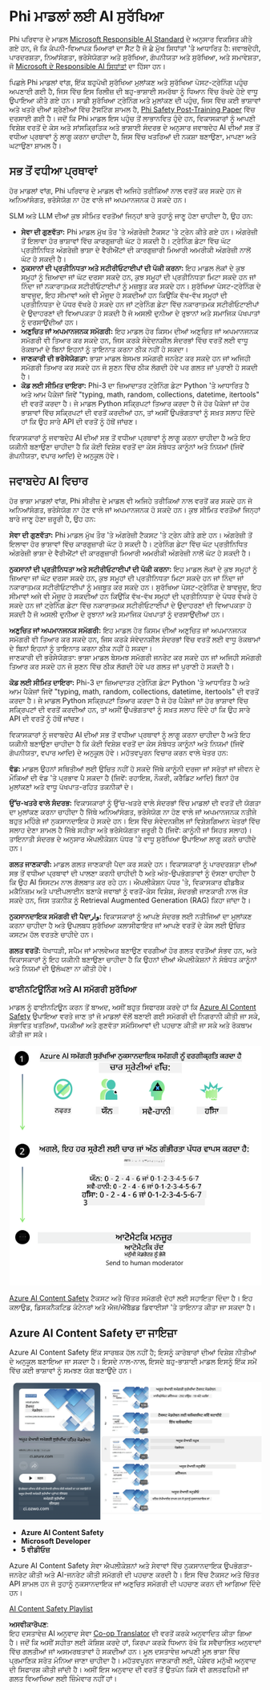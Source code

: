<!--
CO_OP_TRANSLATOR_METADATA:
{
  "original_hash": "c8273672cc57df2be675407a1383aaf0",
  "translation_date": "2025-07-16T17:46:15+00:00",
  "source_file": "md/01.Introduction/01/01.AISafety.md",
  "language_code": "pa"
}
-->
# Phi ਮਾਡਲਾਂ ਲਈ AI ਸੁਰੱਖਿਆ  
Phi ਪਰਿਵਾਰ ਦੇ ਮਾਡਲ [Microsoft Responsible AI Standard](https://query.prod.cms.rt.microsoft.com/cms/api/am/binary/RE5cmFl) ਦੇ ਅਨੁਸਾਰ ਵਿਕਸਿਤ ਕੀਤੇ ਗਏ ਹਨ, ਜੋ ਕਿ ਕੰਪਨੀ-ਵਿਆਪਕ ਮਿਆਰਾਂ ਦਾ ਸੈੱਟ ਹੈ ਜੋ ਛੇ ਮੁੱਖ ਸਿਧਾਂਤਾਂ 'ਤੇ ਆਧਾਰਿਤ ਹੈ: ਜਵਾਬਦੇਹੀ, ਪਾਰਦਰਸ਼ਤਾ, ਨਿਆਂਸੰਗਤਾ, ਭਰੋਸੇਯੋਗਤਾ ਅਤੇ ਸੁਰੱਖਿਆ, ਗੋਪਨੀਯਤਾ ਅਤੇ ਸੁਰੱਖਿਆ, ਅਤੇ ਸਮਾਵੇਸ਼ਤਾ, ਜੋ [Microsoft ਦੇ Responsible AI ਸਿਧਾਂਤਾਂ](https://www.microsoft.com/ai/responsible-ai) ਦਾ ਹਿੱਸਾ ਹਨ।  

ਪਿਛਲੇ Phi ਮਾਡਲਾਂ ਵਾਂਗ, ਇੱਕ ਬਹੁਪੱਖੀ ਸੁਰੱਖਿਆ ਮੁਲਾਂਕਣ ਅਤੇ ਸੁਰੱਖਿਆ ਪੋਸਟ-ਟ੍ਰੇਨਿੰਗ ਪਹੁੰਚ ਅਪਣਾਈ ਗਈ ਹੈ, ਜਿਸ ਵਿੱਚ ਇਸ ਰਿਲੀਜ਼ ਦੀ ਬਹੁ-ਭਾਸ਼ਾਈ ਸਮਰੱਥਾ ਨੂੰ ਧਿਆਨ ਵਿੱਚ ਰੱਖਦੇ ਹੋਏ ਵਾਧੂ ਉਪਾਇਆ ਕੀਤੇ ਗਏ ਹਨ। ਸਾਡੀ ਸੁਰੱਖਿਆ ਟ੍ਰੇਨਿੰਗ ਅਤੇ ਮੁਲਾਂਕਣ ਦੀ ਪਹੁੰਚ, ਜਿਸ ਵਿੱਚ ਕਈ ਭਾਸ਼ਾਵਾਂ ਅਤੇ ਖਤਰੇ ਦੀਆਂ ਸ਼੍ਰੇਣੀਆਂ ਵਿੱਚ ਟੈਸਟਿੰਗ ਸ਼ਾਮਲ ਹੈ, [Phi Safety Post-Training Paper](https://arxiv.org/abs/2407.13833) ਵਿੱਚ ਦਰਸਾਈ ਗਈ ਹੈ। ਜਦੋਂ ਕਿ Phi ਮਾਡਲ ਇਸ ਪਹੁੰਚ ਤੋਂ ਲਾਭਾਨਵਿਤ ਹੁੰਦੇ ਹਨ, ਵਿਕਾਸਕਾਰਾਂ ਨੂੰ ਆਪਣੀ ਵਿਸ਼ੇਸ਼ ਵਰਤੋਂ ਦੇ ਕੇਸ ਅਤੇ ਸਾਂਸਕ੍ਰਿਤਿਕ ਅਤੇ ਭਾਸ਼ਾਈ ਸੰਦਰਭ ਦੇ ਅਨੁਸਾਰ ਜਵਾਬਦੇਹ AI ਦੀਆਂ ਸਭ ਤੋਂ ਵਧੀਆ ਪ੍ਰਥਾਵਾਂ ਨੂੰ ਲਾਗੂ ਕਰਨਾ ਚਾਹੀਦਾ ਹੈ, ਜਿਸ ਵਿੱਚ ਖਤਰਿਆਂ ਦੀ ਨਕਸ਼ਾ ਬਣਾਉਣਾ, ਮਾਪਣਾ ਅਤੇ ਘਟਾਉਣਾ ਸ਼ਾਮਲ ਹੈ।  

## ਸਭ ਤੋਂ ਵਧੀਆ ਪ੍ਰਥਾਵਾਂ  

ਹੋਰ ਮਾਡਲਾਂ ਵਾਂਗ, Phi ਪਰਿਵਾਰ ਦੇ ਮਾਡਲ ਵੀ ਅਜਿਹੇ ਤਰੀਕਿਆਂ ਨਾਲ ਵਰਤੋਂ ਕਰ ਸਕਦੇ ਹਨ ਜੋ ਅਨਿਆਂਸੰਗਤ, ਭਰੋਸੇਯੋਗ ਨਾ ਹੋਣ ਵਾਲੇ ਜਾਂ ਅਪਮਾਨਜਨਕ ਹੋ ਸਕਦੇ ਹਨ।  

SLM ਅਤੇ LLM ਦੀਆਂ ਕੁਝ ਸੀਮਿਤ ਵਰਤੋਂਆਂ ਜਿਨ੍ਹਾਂ ਬਾਰੇ ਤੁਹਾਨੂੰ ਜਾਣੂ ਹੋਣਾ ਚਾਹੀਦਾ ਹੈ, ਉਹ ਹਨ:  

- **ਸੇਵਾ ਦੀ ਗੁਣਵੱਤਾ:** Phi ਮਾਡਲ ਮੁੱਖ ਤੌਰ 'ਤੇ ਅੰਗਰੇਜ਼ੀ ਟੈਕਸਟ 'ਤੇ ਟ੍ਰੇਨ ਕੀਤੇ ਗਏ ਹਨ। ਅੰਗਰੇਜ਼ੀ ਤੋਂ ਇਲਾਵਾ ਹੋਰ ਭਾਸ਼ਾਵਾਂ ਵਿੱਚ ਕਾਰਗੁਜ਼ਾਰੀ ਘੱਟ ਹੋ ਸਕਦੀ ਹੈ। ਟ੍ਰੇਨਿੰਗ ਡੇਟਾ ਵਿੱਚ ਘੱਟ ਪ੍ਰਤੀਨਿਧਿਤ ਅੰਗਰੇਜ਼ੀ ਭਾਸ਼ਾ ਦੇ ਵੈਰੀਐਂਟਾਂ ਦੀ ਕਾਰਗੁਜ਼ਾਰੀ ਮਿਆਰੀ ਅਮਰੀਕੀ ਅੰਗਰੇਜ਼ੀ ਨਾਲੋਂ ਘੱਟ ਹੋ ਸਕਦੀ ਹੈ।  
- **ਨੁਕਸਾਨਾਂ ਦੀ ਪ੍ਰਤੀਨਿਧਤਾ ਅਤੇ ਸਟੀਰੀਓਟਾਈਪਾਂ ਦੀ ਪੱਕੀ ਕਰਨਾ:** ਇਹ ਮਾਡਲ ਲੋਕਾਂ ਦੇ ਕੁਝ ਸਮੂਹਾਂ ਨੂੰ ਜ਼ਿਆਦਾ ਜਾਂ ਘੱਟ ਦਰਸਾ ਸਕਦੇ ਹਨ, ਕੁਝ ਸਮੂਹਾਂ ਦੀ ਪ੍ਰਤੀਨਿਧਤਾ ਮਿਟਾ ਸਕਦੇ ਹਨ ਜਾਂ ਨਿੰਦਾ ਜਾਂ ਨਕਾਰਾਤਮਕ ਸਟੀਰੀਓਟਾਈਪਾਂ ਨੂੰ ਮਜ਼ਬੂਤ ਕਰ ਸਕਦੇ ਹਨ। ਸੁਰੱਖਿਆ ਪੋਸਟ-ਟ੍ਰੇਨਿੰਗ ਦੇ ਬਾਵਜੂਦ, ਇਹ ਸੀਮਾਵਾਂ ਅਜੇ ਵੀ ਮੌਜੂਦ ਹੋ ਸਕਦੀਆਂ ਹਨ ਕਿਉਂਕਿ ਵੱਖ-ਵੱਖ ਸਮੂਹਾਂ ਦੀ ਪ੍ਰਤੀਨਿਧਤਾ ਦੇ ਪੱਧਰ ਵੱਖਰੇ ਹੋ ਸਕਦੇ ਹਨ ਜਾਂ ਟ੍ਰੇਨਿੰਗ ਡੇਟਾ ਵਿੱਚ ਨਕਾਰਾਤਮਕ ਸਟੀਰੀਓਟਾਈਪਾਂ ਦੇ ਉਦਾਹਰਣਾਂ ਦੀ ਵਿਆਪਕਤਾ ਹੋ ਸਕਦੀ ਹੈ ਜੋ ਅਸਲੀ ਦੁਨੀਆ ਦੇ ਰੁਝਾਨਾਂ ਅਤੇ ਸਮਾਜਿਕ ਪੱਖਪਾਤਾਂ ਨੂੰ ਦਰਸਾਉਂਦੀਆਂ ਹਨ।  
- **ਅਣੁਚਿਤ ਜਾਂ ਅਪਮਾਨਜਨਕ ਸਮੱਗਰੀ:** ਇਹ ਮਾਡਲ ਹੋਰ ਕਿਸਮ ਦੀਆਂ ਅਣੁਚਿਤ ਜਾਂ ਅਪਮਾਨਜਨਕ ਸਮੱਗਰੀ ਵੀ ਤਿਆਰ ਕਰ ਸਕਦੇ ਹਨ, ਜਿਸ ਕਰਕੇ ਸੰਵੇਦਨਸ਼ੀਲ ਸੰਦਰਭਾਂ ਵਿੱਚ ਵਰਤੋਂ ਲਈ ਵਾਧੂ ਰੋਕਥਾਮਾਂ ਦੇ ਬਿਨਾਂ ਇਹਨਾਂ ਨੂੰ ਤਾਇਨਾਤ ਕਰਨਾ ਠੀਕ ਨਹੀਂ ਹੋ ਸਕਦਾ।  
- **ਜਾਣਕਾਰੀ ਦੀ ਭਰੋਸੇਯੋਗਤਾ:** ਭਾਸ਼ਾ ਮਾਡਲ ਬੇਸਮਝ ਸਮੱਗਰੀ ਜਨਰੇਟ ਕਰ ਸਕਦੇ ਹਨ ਜਾਂ ਅਜਿਹੀ ਸਮੱਗਰੀ ਤਿਆਰ ਕਰ ਸਕਦੇ ਹਨ ਜੋ ਸੁਣਨ ਵਿੱਚ ਠੀਕ ਲੱਗਦੀ ਹੋਵੇ ਪਰ ਗਲਤ ਜਾਂ ਪੁਰਾਣੀ ਹੋ ਸਕਦੀ ਹੈ।  
- **ਕੋਡ ਲਈ ਸੀਮਿਤ ਦਾਇਰਾ:** Phi-3 ਦਾ ਜ਼ਿਆਦਾਤਰ ਟ੍ਰੇਨਿੰਗ ਡੇਟਾ Python 'ਤੇ ਆਧਾਰਿਤ ਹੈ ਅਤੇ ਆਮ ਪੈਕੇਜਾਂ ਜਿਵੇਂ "typing, math, random, collections, datetime, itertools" ਦੀ ਵਰਤੋਂ ਕਰਦਾ ਹੈ। ਜੇ ਮਾਡਲ Python ਸਕ੍ਰਿਪਟਾਂ ਤਿਆਰ ਕਰਦਾ ਹੈ ਜੋ ਹੋਰ ਪੈਕੇਜਾਂ ਜਾਂ ਹੋਰ ਭਾਸ਼ਾਵਾਂ ਵਿੱਚ ਸਕ੍ਰਿਪਟਾਂ ਦੀ ਵਰਤੋਂ ਕਰਦੀਆਂ ਹਨ, ਤਾਂ ਅਸੀਂ ਉਪਭੋਗਤਾਵਾਂ ਨੂੰ ਸਖ਼ਤ ਸਲਾਹ ਦਿੰਦੇ ਹਾਂ ਕਿ ਉਹ ਸਾਰੇ API ਦੀ ਵਰਤੋਂ ਨੂੰ ਹੱਥੋਂ ਜਾਂਚਣ।  

ਵਿਕਾਸਕਾਰਾਂ ਨੂੰ ਜਵਾਬਦੇਹ AI ਦੀਆਂ ਸਭ ਤੋਂ ਵਧੀਆ ਪ੍ਰਥਾਵਾਂ ਨੂੰ ਲਾਗੂ ਕਰਨਾ ਚਾਹੀਦਾ ਹੈ ਅਤੇ ਇਹ ਯਕੀਨੀ ਬਣਾਉਣਾ ਚਾਹੀਦਾ ਹੈ ਕਿ ਕੋਈ ਵਿਸ਼ੇਸ਼ ਵਰਤੋਂ ਦਾ ਕੇਸ ਸੰਬੰਧਤ ਕਾਨੂੰਨਾਂ ਅਤੇ ਨਿਯਮਾਂ (ਜਿਵੇਂ ਗੋਪਨੀਯਤਾ, ਵਪਾਰ ਆਦਿ) ਦੇ ਅਨੁਕੂਲ ਹੋਵੇ।  

## ਜਵਾਬਦੇਹ AI ਵਿਚਾਰ  

ਹੋਰ ਭਾਸ਼ਾ ਮਾਡਲਾਂ ਵਾਂਗ, Phi ਸੀਰੀਜ਼ ਦੇ ਮਾਡਲ ਵੀ ਅਜਿਹੇ ਤਰੀਕਿਆਂ ਨਾਲ ਵਰਤੋਂ ਕਰ ਸਕਦੇ ਹਨ ਜੋ ਅਨਿਆਂਸੰਗਤ, ਭਰੋਸੇਯੋਗ ਨਾ ਹੋਣ ਵਾਲੇ ਜਾਂ ਅਪਮਾਨਜਨਕ ਹੋ ਸਕਦੇ ਹਨ। ਕੁਝ ਸੀਮਿਤ ਵਰਤੋਂਆਂ ਜਿਨ੍ਹਾਂ ਬਾਰੇ ਜਾਣੂ ਹੋਣਾ ਜ਼ਰੂਰੀ ਹੈ, ਉਹ ਹਨ:  

**ਸੇਵਾ ਦੀ ਗੁਣਵੱਤਾ:** Phi ਮਾਡਲ ਮੁੱਖ ਤੌਰ 'ਤੇ ਅੰਗਰੇਜ਼ੀ ਟੈਕਸਟ 'ਤੇ ਟ੍ਰੇਨ ਕੀਤੇ ਗਏ ਹਨ। ਅੰਗਰੇਜ਼ੀ ਤੋਂ ਇਲਾਵਾ ਹੋਰ ਭਾਸ਼ਾਵਾਂ ਵਿੱਚ ਕਾਰਗੁਜ਼ਾਰੀ ਘੱਟ ਹੋ ਸਕਦੀ ਹੈ। ਟ੍ਰੇਨਿੰਗ ਡੇਟਾ ਵਿੱਚ ਘੱਟ ਪ੍ਰਤੀਨਿਧਿਤ ਅੰਗਰੇਜ਼ੀ ਭਾਸ਼ਾ ਦੇ ਵੈਰੀਐਂਟਾਂ ਦੀ ਕਾਰਗੁਜ਼ਾਰੀ ਮਿਆਰੀ ਅਮਰੀਕੀ ਅੰਗਰੇਜ਼ੀ ਨਾਲੋਂ ਘੱਟ ਹੋ ਸਕਦੀ ਹੈ।  

**ਨੁਕਸਾਨਾਂ ਦੀ ਪ੍ਰਤੀਨਿਧਤਾ ਅਤੇ ਸਟੀਰੀਓਟਾਈਪਾਂ ਦੀ ਪੱਕੀ ਕਰਨਾ:** ਇਹ ਮਾਡਲ ਲੋਕਾਂ ਦੇ ਕੁਝ ਸਮੂਹਾਂ ਨੂੰ ਜ਼ਿਆਦਾ ਜਾਂ ਘੱਟ ਦਰਸਾ ਸਕਦੇ ਹਨ, ਕੁਝ ਸਮੂਹਾਂ ਦੀ ਪ੍ਰਤੀਨਿਧਤਾ ਮਿਟਾ ਸਕਦੇ ਹਨ ਜਾਂ ਨਿੰਦਾ ਜਾਂ ਨਕਾਰਾਤਮਕ ਸਟੀਰੀਓਟਾਈਪਾਂ ਨੂੰ ਮਜ਼ਬੂਤ ਕਰ ਸਕਦੇ ਹਨ। ਸੁਰੱਖਿਆ ਪੋਸਟ-ਟ੍ਰੇਨਿੰਗ ਦੇ ਬਾਵਜੂਦ, ਇਹ ਸੀਮਾਵਾਂ ਅਜੇ ਵੀ ਮੌਜੂਦ ਹੋ ਸਕਦੀਆਂ ਹਨ ਕਿਉਂਕਿ ਵੱਖ-ਵੱਖ ਸਮੂਹਾਂ ਦੀ ਪ੍ਰਤੀਨਿਧਤਾ ਦੇ ਪੱਧਰ ਵੱਖਰੇ ਹੋ ਸਕਦੇ ਹਨ ਜਾਂ ਟ੍ਰੇਨਿੰਗ ਡੇਟਾ ਵਿੱਚ ਨਕਾਰਾਤਮਕ ਸਟੀਰੀਓਟਾਈਪਾਂ ਦੇ ਉਦਾਹਰਣਾਂ ਦੀ ਵਿਆਪਕਤਾ ਹੋ ਸਕਦੀ ਹੈ ਜੋ ਅਸਲੀ ਦੁਨੀਆ ਦੇ ਰੁਝਾਨਾਂ ਅਤੇ ਸਮਾਜਿਕ ਪੱਖਪਾਤਾਂ ਨੂੰ ਦਰਸਾਉਂਦੀਆਂ ਹਨ।  

**ਅਣੁਚਿਤ ਜਾਂ ਅਪਮਾਨਜਨਕ ਸਮੱਗਰੀ:** ਇਹ ਮਾਡਲ ਹੋਰ ਕਿਸਮ ਦੀਆਂ ਅਣੁਚਿਤ ਜਾਂ ਅਪਮਾਨਜਨਕ ਸਮੱਗਰੀ ਵੀ ਤਿਆਰ ਕਰ ਸਕਦੇ ਹਨ, ਜਿਸ ਕਰਕੇ ਸੰਵੇਦਨਸ਼ੀਲ ਸੰਦਰਭਾਂ ਵਿੱਚ ਵਰਤੋਂ ਲਈ ਵਾਧੂ ਰੋਕਥਾਮਾਂ ਦੇ ਬਿਨਾਂ ਇਹਨਾਂ ਨੂੰ ਤਾਇਨਾਤ ਕਰਨਾ ਠੀਕ ਨਹੀਂ ਹੋ ਸਕਦਾ।  
ਜਾਣਕਾਰੀ ਦੀ ਭਰੋਸੇਯੋਗਤਾ: ਭਾਸ਼ਾ ਮਾਡਲ ਬੇਸਮਝ ਸਮੱਗਰੀ ਜਨਰੇਟ ਕਰ ਸਕਦੇ ਹਨ ਜਾਂ ਅਜਿਹੀ ਸਮੱਗਰੀ ਤਿਆਰ ਕਰ ਸਕਦੇ ਹਨ ਜੋ ਸੁਣਨ ਵਿੱਚ ਠੀਕ ਲੱਗਦੀ ਹੋਵੇ ਪਰ ਗਲਤ ਜਾਂ ਪੁਰਾਣੀ ਹੋ ਸਕਦੀ ਹੈ।  

**ਕੋਡ ਲਈ ਸੀਮਿਤ ਦਾਇਰਾ:** Phi-3 ਦਾ ਜ਼ਿਆਦਾਤਰ ਟ੍ਰੇਨਿੰਗ ਡੇਟਾ Python 'ਤੇ ਆਧਾਰਿਤ ਹੈ ਅਤੇ ਆਮ ਪੈਕੇਜਾਂ ਜਿਵੇਂ "typing, math, random, collections, datetime, itertools" ਦੀ ਵਰਤੋਂ ਕਰਦਾ ਹੈ। ਜੇ ਮਾਡਲ Python ਸਕ੍ਰਿਪਟਾਂ ਤਿਆਰ ਕਰਦਾ ਹੈ ਜੋ ਹੋਰ ਪੈਕੇਜਾਂ ਜਾਂ ਹੋਰ ਭਾਸ਼ਾਵਾਂ ਵਿੱਚ ਸਕ੍ਰਿਪਟਾਂ ਦੀ ਵਰਤੋਂ ਕਰਦੀਆਂ ਹਨ, ਤਾਂ ਅਸੀਂ ਉਪਭੋਗਤਾਵਾਂ ਨੂੰ ਸਖ਼ਤ ਸਲਾਹ ਦਿੰਦੇ ਹਾਂ ਕਿ ਉਹ ਸਾਰੇ API ਦੀ ਵਰਤੋਂ ਨੂੰ ਹੱਥੋਂ ਜਾਂਚਣ।  

ਵਿਕਾਸਕਾਰਾਂ ਨੂੰ ਜਵਾਬਦੇਹ AI ਦੀਆਂ ਸਭ ਤੋਂ ਵਧੀਆ ਪ੍ਰਥਾਵਾਂ ਨੂੰ ਲਾਗੂ ਕਰਨਾ ਚਾਹੀਦਾ ਹੈ ਅਤੇ ਇਹ ਯਕੀਨੀ ਬਣਾਉਣਾ ਚਾਹੀਦਾ ਹੈ ਕਿ ਕੋਈ ਵਿਸ਼ੇਸ਼ ਵਰਤੋਂ ਦਾ ਕੇਸ ਸੰਬੰਧਤ ਕਾਨੂੰਨਾਂ ਅਤੇ ਨਿਯਮਾਂ (ਜਿਵੇਂ ਗੋਪਨੀਯਤਾ, ਵਪਾਰ ਆਦਿ) ਦੇ ਅਨੁਕੂਲ ਹੋਵੇ। ਮਹੱਤਵਪੂਰਨ ਵਿਚਾਰ ਕਰਨ ਵਾਲੇ ਖੇਤਰ ਹਨ:  

**ਵੰਡ:** ਮਾਡਲ ਉਹਨਾਂ ਸਥਿਤੀਆਂ ਲਈ ਉਚਿਤ ਨਹੀਂ ਹੋ ਸਕਦੇ ਜਿੱਥੇ ਕਾਨੂੰਨੀ ਦਰਜਾ ਜਾਂ ਸਰੋਤਾਂ ਜਾਂ ਜੀਵਨ ਦੇ ਮੌਕਿਆਂ ਦੀ ਵੰਡ 'ਤੇ ਪ੍ਰਭਾਵ ਪੈ ਸਕਦਾ ਹੈ (ਜਿਵੇਂ: ਰਹਾਇਸ਼, ਨੌਕਰੀ, ਕਰੈਡਿਟ ਆਦਿ) ਬਿਨਾਂ ਹੋਰ ਮੁਲਾਂਕਣਾਂ ਅਤੇ ਵਾਧੂ ਪੱਖਪਾਤ-ਰਹਿਤ ਤਕਨੀਕਾਂ ਦੇ।  

**ਉੱਚ-ਖਤਰੇ ਵਾਲੇ ਸੰਦਰਭ:** ਵਿਕਾਸਕਾਰਾਂ ਨੂੰ ਉੱਚ-ਖਤਰੇ ਵਾਲੇ ਸੰਦਰਭਾਂ ਵਿੱਚ ਮਾਡਲਾਂ ਦੀ ਵਰਤੋਂ ਦੀ ਯੋਗਤਾ ਦਾ ਮੁਲਾਂਕਣ ਕਰਨਾ ਚਾਹੀਦਾ ਹੈ ਜਿੱਥੇ ਅਨਿਆਂਸੰਗਤ, ਭਰੋਸੇਯੋਗ ਨਾ ਹੋਣ ਵਾਲੇ ਜਾਂ ਅਪਮਾਨਜਨਕ ਨਤੀਜੇ ਬਹੁਤ ਮਹਿੰਗੇ ਜਾਂ ਨੁਕਸਾਨਦਾਇਕ ਹੋ ਸਕਦੇ ਹਨ। ਇਸ ਵਿੱਚ ਸੰਵੇਦਨਸ਼ੀਲ ਜਾਂ ਵਿਸ਼ੇਸ਼ਗਿਆਨ ਖੇਤਰਾਂ ਵਿੱਚ ਸਲਾਹ ਦੇਣਾ ਸ਼ਾਮਲ ਹੈ ਜਿੱਥੇ ਸਹੀਤਾ ਅਤੇ ਭਰੋਸੇਯੋਗਤਾ ਜ਼ਰੂਰੀ ਹੈ (ਜਿਵੇਂ: ਕਾਨੂੰਨੀ ਜਾਂ ਸਿਹਤ ਸਲਾਹ)। ਤਾਇਨਾਤੀ ਸੰਦਰਭ ਦੇ ਅਨੁਸਾਰ ਐਪਲੀਕੇਸ਼ਨ ਪੱਧਰ 'ਤੇ ਵਾਧੂ ਸੁਰੱਖਿਆ ਉਪਾਇਆ ਲਾਗੂ ਕਰਨੇ ਚਾਹੀਦੇ ਹਨ।  

**ਗਲਤ ਜਾਣਕਾਰੀ:** ਮਾਡਲ ਗਲਤ ਜਾਣਕਾਰੀ ਪੈਦਾ ਕਰ ਸਕਦੇ ਹਨ। ਵਿਕਾਸਕਾਰਾਂ ਨੂੰ ਪਾਰਦਰਸ਼ਤਾ ਦੀਆਂ ਸਭ ਤੋਂ ਵਧੀਆ ਪ੍ਰਥਾਵਾਂ ਦੀ ਪਾਲਣਾ ਕਰਨੀ ਚਾਹੀਦੀ ਹੈ ਅਤੇ ਅੰਤ-ਉਪਭੋਗਤਾਵਾਂ ਨੂੰ ਦੱਸਣਾ ਚਾਹੀਦਾ ਹੈ ਕਿ ਉਹ AI ਸਿਸਟਮ ਨਾਲ ਗੱਲਬਾਤ ਕਰ ਰਹੇ ਹਨ। ਐਪਲੀਕੇਸ਼ਨ ਪੱਧਰ 'ਤੇ, ਵਿਕਾਸਕਾਰ ਫੀਡਬੈਕ ਮਕੈਨਿਜ਼ਮ ਅਤੇ ਪਾਈਪਲਾਈਨ ਬਣਾਕੇ ਜਵਾਬਾਂ ਨੂੰ ਵਰਤੋਂ-ਕੇਸ ਵਿਸ਼ੇਸ਼, ਸੰਦਰਭੀ ਜਾਣਕਾਰੀ ਨਾਲ ਜੋੜ ਸਕਦੇ ਹਨ, ਜਿਸ ਤਕਨੀਕ ਨੂੰ Retrieval Augmented Generation (RAG) ਕਿਹਾ ਜਾਂਦਾ ਹੈ।  

**ਨੁਕਸਾਨਦਾਇਕ ਸਮੱਗਰੀ ਦੀ ਪੈਦਾوار:** ਵਿਕਾਸਕਾਰਾਂ ਨੂੰ ਆਪਣੇ ਸੰਦਰਭ ਲਈ ਨਤੀਜਿਆਂ ਦਾ ਮੁਲਾਂਕਣ ਕਰਨਾ ਚਾਹੀਦਾ ਹੈ ਅਤੇ ਉਪਲਬਧ ਸੁਰੱਖਿਆ ਕਲਾਸੀਫਾਇਰ ਜਾਂ ਆਪਣੇ ਵਰਤੋਂ ਦੇ ਕੇਸ ਲਈ ਉਚਿਤ ਕਸਟਮ ਹੱਲ ਵਰਤਣੇ ਚਾਹੀਦੇ ਹਨ।  

**ਗਲਤ ਵਰਤੋਂ:** ਧੋਖਾਧੜੀ, ਸਪੈਮ ਜਾਂ ਮਾਲਵੇਅਰ ਬਣਾਉਣ ਵਰਗੀਆਂ ਹੋਰ ਗਲਤ ਵਰਤੋਂਆਂ ਸੰਭਵ ਹਨ, ਅਤੇ ਵਿਕਾਸਕਾਰਾਂ ਨੂੰ ਇਹ ਯਕੀਨੀ ਬਣਾਉਣਾ ਚਾਹੀਦਾ ਹੈ ਕਿ ਉਹਨਾਂ ਦੀਆਂ ਐਪਲੀਕੇਸ਼ਨਾਂ ਨੇ ਸੰਬੰਧਤ ਕਾਨੂੰਨਾਂ ਅਤੇ ਨਿਯਮਾਂ ਦੀ ਉਲੰਘਣਾ ਨਾ ਕੀਤੀ ਹੋਵੇ।  

### ਫਾਈਨਟਿਊਨਿੰਗ ਅਤੇ AI ਸਮੱਗਰੀ ਸੁਰੱਖਿਆ  

ਮਾਡਲ ਨੂੰ ਫਾਈਨਟਿਊਨ ਕਰਨ ਤੋਂ ਬਾਅਦ, ਅਸੀਂ ਬਹੁਤ ਸਿਫਾਰਸ਼ ਕਰਦੇ ਹਾਂ ਕਿ [Azure AI Content Safety](https://learn.microsoft.com/azure/ai-services/content-safety/overview) ਉਪਾਇਆ ਵਰਤੇ ਜਾਣ ਤਾਂ ਜੋ ਮਾਡਲਾਂ ਵੱਲੋਂ ਬਣਾਈ ਗਈ ਸਮੱਗਰੀ ਦੀ ਨਿਗਰਾਨੀ ਕੀਤੀ ਜਾ ਸਕੇ, ਸੰਭਾਵਿਤ ਖਤਰਿਆਂ, ਧਮਕੀਆਂ ਅਤੇ ਗੁਣਵੱਤਾ ਸਮੱਸਿਆਵਾਂ ਦੀ ਪਹਚਾਣ ਕੀਤੀ ਜਾ ਸਕੇ ਅਤੇ ਰੋਕਥਾਮ ਕੀਤੀ ਜਾ ਸਕੇ।  

![Phi3AISafety](../../../../../translated_images/01.phi3aisafety.c0d7fc42f5a5c40507c5e8be556615b8377a63b8764865d057d4faac3757a478.pa.png)  

[Azure AI Content Safety](https://learn.microsoft.com/azure/ai-services/content-safety/overview) ਟੈਕਸਟ ਅਤੇ ਚਿੱਤਰ ਸਮੱਗਰੀ ਦੋਹਾਂ ਲਈ ਸਹਾਇਤਾ ਦਿੰਦਾ ਹੈ। ਇਹ ਕਲਾਉਡ, ਡਿਸਕਨੈਕਟਿਡ ਕੰਟੇਨਰਾਂ ਅਤੇ ਐਜ/ਐਂਬੈਡਡ ਡਿਵਾਈਸਾਂ 'ਤੇ ਤਾਇਨਾਤ ਕੀਤਾ ਜਾ ਸਕਦਾ ਹੈ।  

## Azure AI Content Safety ਦਾ ਜਾਇਜ਼ਾ  

Azure AI Content Safety ਇੱਕ ਸਾਰਥਕ ਹੱਲ ਨਹੀਂ ਹੈ; ਇਸਨੂੰ ਕਾਰੋਬਾਰਾਂ ਦੀਆਂ ਵਿਸ਼ੇਸ਼ ਨੀਤੀਆਂ ਦੇ ਅਨੁਕੂਲ ਬਣਾਇਆ ਜਾ ਸਕਦਾ ਹੈ। ਇਸਦੇ ਨਾਲ-ਨਾਲ, ਇਸਦੇ ਬਹੁ-ਭਾਸ਼ਾਈ ਮਾਡਲ ਇਸਨੂੰ ਇੱਕ ਸਮੇਂ ਵਿੱਚ ਕਈ ਭਾਸ਼ਾਵਾਂ ਨੂੰ ਸਮਝਣ ਯੋਗ ਬਣਾਉਂਦੇ ਹਨ।  

![AIContentSafety](../../../../../translated_images/01.AIcontentsafety.a288819b8ce8da1a56cf708aff010a541799d002ae7ae84bb819b19ab8950591.pa.png)  

- **Azure AI Content Safety**  
- **Microsoft Developer**  
- **5 ਵੀਡੀਓਜ਼**  

Azure AI Content Safety ਸੇਵਾ ਐਪਲੀਕੇਸ਼ਨਾਂ ਅਤੇ ਸੇਵਾਵਾਂ ਵਿੱਚ ਨੁਕਸਾਨਦਾਇਕ ਉਪਭੋਗਤਾ-ਜਨਰੇਟ ਕੀਤੀ ਅਤੇ AI-ਜਨਰੇਟ ਕੀਤੀ ਸਮੱਗਰੀ ਦੀ ਪਹਚਾਣ ਕਰਦੀ ਹੈ। ਇਸ ਵਿੱਚ ਟੈਕਸਟ ਅਤੇ ਚਿੱਤਰ API ਸ਼ਾਮਲ ਹਨ ਜੋ ਤੁਹਾਨੂੰ ਨੁਕਸਾਨਦਾਇਕ ਜਾਂ ਅਣੁਚਿਤ ਸਮੱਗਰੀ ਦੀ ਪਹਚਾਣ ਕਰਨ ਦੀ ਆਗਿਆ ਦਿੰਦੇ ਹਨ।  

[AI Content Safety Playlist](https://www.youtube.com/playlist?list=PLlrxD0HtieHjaQ9bJjyp1T7FeCbmVcPkQ)

**ਅਸਵੀਕਾਰੋਪਣ**:  
ਇਹ ਦਸਤਾਵੇਜ਼ AI ਅਨੁਵਾਦ ਸੇਵਾ [Co-op Translator](https://github.com/Azure/co-op-translator) ਦੀ ਵਰਤੋਂ ਕਰਕੇ ਅਨੁਵਾਦਿਤ ਕੀਤਾ ਗਿਆ ਹੈ। ਜਦੋਂ ਕਿ ਅਸੀਂ ਸਹੀਤਾ ਲਈ ਕੋਸ਼ਿਸ਼ ਕਰਦੇ ਹਾਂ, ਕਿਰਪਾ ਕਰਕੇ ਧਿਆਨ ਰੱਖੋ ਕਿ ਸਵੈਚਾਲਿਤ ਅਨੁਵਾਦਾਂ ਵਿੱਚ ਗਲਤੀਆਂ ਜਾਂ ਅਸਮਰਥਤਾਵਾਂ ਹੋ ਸਕਦੀਆਂ ਹਨ। ਮੂਲ ਦਸਤਾਵੇਜ਼ ਆਪਣੀ ਮੂਲ ਭਾਸ਼ਾ ਵਿੱਚ ਪ੍ਰਮਾਣਿਕ ਸਰੋਤ ਮੰਨਿਆ ਜਾਣਾ ਚਾਹੀਦਾ ਹੈ। ਮਹੱਤਵਪੂਰਨ ਜਾਣਕਾਰੀ ਲਈ, ਪੇਸ਼ੇਵਰ ਮਨੁੱਖੀ ਅਨੁਵਾਦ ਦੀ ਸਿਫਾਰਸ਼ ਕੀਤੀ ਜਾਂਦੀ ਹੈ। ਅਸੀਂ ਇਸ ਅਨੁਵਾਦ ਦੀ ਵਰਤੋਂ ਤੋਂ ਉਤਪੰਨ ਕਿਸੇ ਵੀ ਗਲਤਫਹਿਮੀ ਜਾਂ ਗਲਤ ਵਿਆਖਿਆ ਲਈ ਜ਼ਿੰਮੇਵਾਰ ਨਹੀਂ ਹਾਂ।